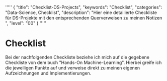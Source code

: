 '''''
{
"title": "Checklist-DS-Projects",
"keywords": "Checklist",
"categories": "Data-Science, Checklist",
"description": "Hier eine detailierte Checkliste für DS-Projekte mit den entsprechenden Querverweisen zu meinen Notizen ",
"level": "00"
}
'''''

<h1>Checklist</h1>

Bei der nachfolgenden Checkliste beziehe ich mich auf die gegebene Checkliste von dem buch "Hands-On Machine-Learning". Hierbei greife ich die jeweiligen Punkte auf und verweise direkt zu meinen eigenen Aufzeichnungen und Implementierungen. 

